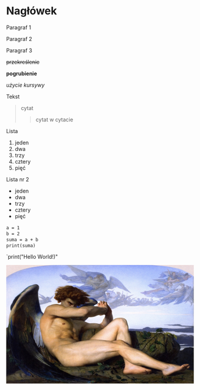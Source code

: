 # Nagłówek

Paragraf 1

Paragraf 2

Paragraf 3

~~przekreślenie~~

**pogrubienie**

*użycie kursywy*

Tekst
>cytat
>>cytat w cytacie

Lista
1. jeden
2. dwa
3. trzy
4. cztery
5. pięć

Lista nr 2
* jeden
* dwa
* trzy
* cztery
* pięć

```
a = 1
b = 2
suma = a + b
print(suma)
```
`print("Hello World!)"

![zdj/git.jpg](wygaszaccz.jpg)
